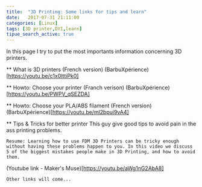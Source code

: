 ```yaml
---
title:  "3D Printing: Some links for tips and learn"
date:   2017-07-31 21:11:00
categories: [Linux]
tags: [3D printer,DYI,learn]
tipue_search_active: true
---
```


In this page I try to put the most importants information concerning 3D printers.

** What is 3D printers (French version)
(BarbuXpérience)[https://youtu.be/c1x0lttiPk0]

** Howto: Choose your printer (Franch verison)
(BarbuXpérience)[https://youtu.be/PWPV_qSEZDA]


** Howto: Choose your PLA/ABS filament (French version)
(BarbuXpérience)[https://youtu.be/ml2bpui9vA4]


** Tips & Tricks for better printer
This guy give good tips to avoid pain in the ass printing problems.

    Resume: Learning how to use FDM 3D Printers can be tricky enough without having these problems happen to you. In this video we discuss 5 of the biggest mistakes people make in 3D Printing, and how to avoid them.
    
(Youtube link - Maker's Muse)[https://youtu.be/aWg1nG2AbA8]


    Other links will come...

